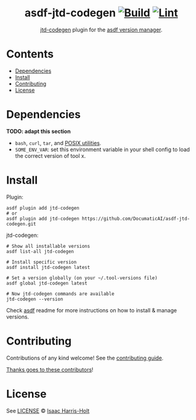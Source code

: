<div align="center">

# asdf-jtd-codegen [![Build](https://github.com/DocumaticAI/asdf-jtd-codegen/actions/workflows/build.yml/badge.svg)](https://github.com/DocumaticAI/asdf-jtd-codegen/actions/workflows/build.yml) [![Lint](https://github.com/DocumaticAI/asdf-jtd-codegen/actions/workflows/lint.yml/badge.svg)](https://github.com/DocumaticAI/asdf-jtd-codegen/actions/workflows/lint.yml)

[jtd-codegen](https://github.com/DocumaticAI/json-typedef-codegen) plugin for the [asdf version manager](https://asdf-vm.com).

</div>

# Contents

- [Dependencies](#dependencies)
- [Install](#install)
- [Contributing](#contributing)
- [License](#license)

# Dependencies

**TODO: adapt this section**

- `bash`, `curl`, `tar`, and [POSIX utilities](https://pubs.opengroup.org/onlinepubs/9699919799/idx/utilities.html).
- `SOME_ENV_VAR`: set this environment variable in your shell config to load the correct version of tool x.

# Install

Plugin:

```shell
asdf plugin add jtd-codegen
# or
asdf plugin add jtd-codegen https://github.com/DocumaticAI/asdf-jtd-codegen.git
```

jtd-codegen:

```shell
# Show all installable versions
asdf list-all jtd-codegen

# Install specific version
asdf install jtd-codegen latest

# Set a version globally (on your ~/.tool-versions file)
asdf global jtd-codegen latest

# Now jtd-codegen commands are available
jtd-codegen --version
```

Check [asdf](https://github.com/asdf-vm/asdf) readme for more instructions on how to
install & manage versions.

# Contributing

Contributions of any kind welcome! See the [contributing guide](contributing.md).

[Thanks goes to these contributors](https://github.com/DocumaticAI/asdf-jtd-codegen/graphs/contributors)!

# License

See [LICENSE](LICENSE) © [Isaac Harris-Holt](https://github.com/DocumaticAI/)

